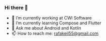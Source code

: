 ### Hi there 👋

- 🔭 I’m currently working at CWI Software
- 🌱 I’m currently learning Compose and Flutter
- 💬 Ask me about Android and Kotlin
- 📫 How to reach me: rafakeil55@gmail.com

<!-- <div align="center">
  <a href="https://github.com/rafael-keil">
  <img height="180em" src="https://github-readme-stats.vercel.app/api?username=rafael-keil&show_icons=true&theme=tokyonight&include_all_commits=true&count_private=true"/>
  <img height="180em" src="https://github-readme-stats.vercel.app/api/top-langs/?username=rafael-keil&layout=compact&langs_count=7&theme=tokyonight"/>
</div> -->
